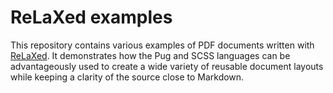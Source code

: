 # ReLaXed examples

This repository contains various examples of PDF documents written with [ReLaXed](https://github.com/RelaxedJS). It demonstrates how the Pug and SCSS languages can be advantageously used to create a wide variety of reusable document layouts while keeping a clarity of the source close to Markdown.
